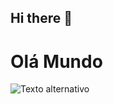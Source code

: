 ## Hi there 👋

# Olá Mundo
![Texto alternativo](https://media.tenor.com/94EqbnFW_4QAAAAi/cj-dan%C3%A7ando-dancing.gif)
<!--
**jaovls/jaovls** is a ✨ _special_ ✨ repository because its `README.md` (this file) appears on your GitHub profile.

Here are some ideas to get you started:

- 🔭 I’m currently working on ...
- 🌱 I’m currently learning ...
- 👯 I’m looking to collaborate on ...
- 🤔 I’m looking for help with ...
- 💬 Ask me about ...
- 📫 How to reach me: ...
- 😄 Pronouns: ...
- ⚡ Fun fact: ...
-->
